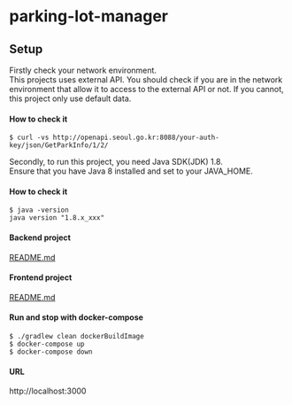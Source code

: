 # parking-lot-manager  
## Setup  
Firstly check your network environment.  
This projects uses external API.
You should check if you are in the network environment that allow it to access to the external API or not.
If you cannot, this project only use default data.  
#### How to check it   
```    
$ curl -vs http://openapi.seoul.go.kr:8088/your-auth-key/json/GetParkInfo/1/2/
```   
Secondly, to run this project, you need Java SDK(JDK) 1.8.  
Ensure that you have Java 8 installed and set to your JAVA_HOME.
#### How to check it  
```    
$ java -version  
java version "1.8.x_xxx"  
```   
#### Backend project  
[README.md](backend/README.md)  
#### Frontend project  
[README.md](frontend/README.md)  
#### Run and stop with docker-compose  
```    
$ ./gradlew clean dockerBuildImage
$ docker-compose up
$ docker-compose down
```  
#### URL  
http://localhost:3000  
